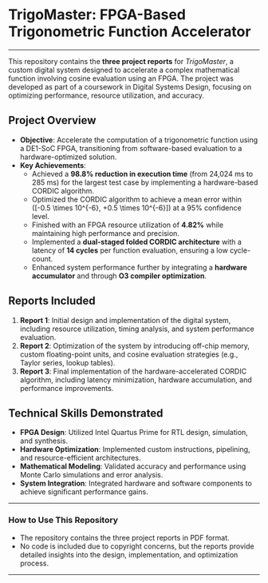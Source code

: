 # **TrigoMaster: FPGA-Based Trigonometric Function Accelerator**
---

This repository contains the **three project reports** for *TrigoMaster*, a custom digital system designed to accelerate a complex mathematical function involving cosine evaluation using an FPGA. The project was developed as part of a coursework in Digital Systems Design, focusing on optimizing performance, resource utilization, and accuracy.

## **Project Overview**
- **Objective**: Accelerate the computation of a trigonometric function using a DE1-SoC FPGA, transitioning from software-based evaluation to a hardware-optimized solution.
- **Key Achievements**:
  - Achieved a **98.8% reduction in execution time** (from 24,024 ms to 285 ms) for the largest test case by implementing a hardware-based CORDIC algorithm.
  - Optimized the CORDIC algorithm to achieve a mean error within \([-0.5 \times 10^{-6}, +0.5 \times 10^{-6}]\) at a 95% confidence level.
  - Finished with an FPGA resource utilization of **4.82%** while maintaining high performance and precision.
  - Implemented a **dual-staged folded CORDIC architecture** with a latency of **14 cycles** per function evaluation, ensuring a low cycle-count.
  - Enhanced system performance further by integrating a **hardware accumulator** and through **O3 compiler optimization**.

## **Reports Included**
1. **Report 1**: Initial design and implementation of the digital system, including resource utilization, timing analysis, and system performance evaluation.
2. **Report 2**: Optimization of the system by introducing off-chip memory, custom floating-point units, and cosine evaluation strategies (e.g., Taylor series, lookup tables).
3. **Report 3**: Final implementation of the hardware-accelerated CORDIC algorithm, including latency minimization, hardware accumulation, and performance improvements.

## **Technical Skills Demonstrated**
- **FPGA Design**: Utilized Intel Quartus Prime for RTL design, simulation, and synthesis.
- **Hardware Optimization**: Implemented custom instructions, pipelining, and resource-efficient architectures.
- **Mathematical Modeling**: Validated accuracy and performance using Monte Carlo simulations and error analysis.
- **System Integration**: Integrated hardware and software components to achieve significant performance gains.


---

### **How to Use This Repository**
- The repository contains the three project reports in PDF format.
- No code is included due to copyright concerns, but the reports provide detailed insights into the design, implementation, and optimization process.

---

